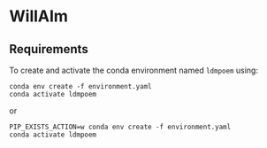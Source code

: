 # WillAIm

## Requirements

To create and activate the conda environment named `ldmpoem` using:

```
conda env create -f environment.yaml
conda activate ldmpoem
```

or 

```
PIP_EXISTS_ACTION=w conda env create -f environment.yaml
conda activate ldmpoem
```